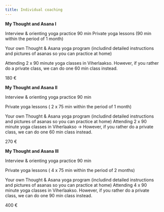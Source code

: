 ```yaml
---
title: Individual coaching
---
```


**My Thought and Asana I**

Interview & orienting yoga practice 90 min
Private yoga lessons (90 min within the period of  1 month)

Your own Thought & Asana yoga program (includind detailed instructions and pictures of asanas so you can practice at home)

Attending 2 x 90 minute yoga classes in Viherlaakso. However, if you rather do a private class, we can do one 60 min class instead.

180 €



**My Thought and Asana II**

Interview & orienting yoga practice 90 min

Private yoga lessons ( 2 x 75 min within the period of  1 month)

Your own Thought & Asana yoga program (includind detailed instructions and pictures of asanas so you can practice at home)
Attending 2 x 90 minute yoga classes in Viherlaakso -> However, if you rather do a private class, we can do one 60 min class instead.

270 €



**My Thought and Asana III**

Interview & orienting yoga practice 90 min

Private yoga lessons ( 4 x 75 min within the period of  2 months)

Your own Thought & Asana yoga program (includind detailed instructions and pictures of asanas so you can practice at home)
Attending 4 x 90 minute yoga classes in Viherlaakso. However, if you rather do a private class, we can do one 90 min class instead.

400 €
